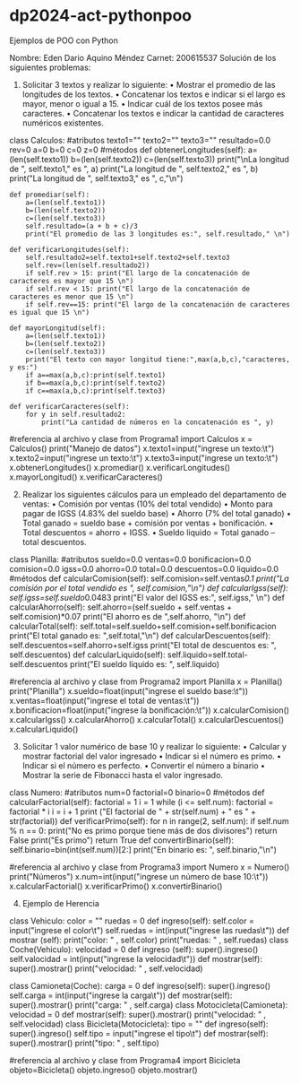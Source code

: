 # dp2024-act-pythonpoo
Ejemplos de POO con Python

Nombre: Eden Dario Aquino Méndez
Carnet: 200615537
Solución de los siguientes problemas:
1. Solicitar 3 textos y realizar lo siguiente:
• Mostrar el promedio de las longitudes de los textos.
• Concatenar los textos e indicar si el largo es mayor, menor o igual a 15.
• Indicar cuál de los textos posee más caracteres.
• Concatenar los textos e indicar la cantidad de caracteres numéricos existentes.

class Calculos:
    #atributos
    texto1=""
    texto2=""
    texto3=""
    resultado=0.0
    rev=0
    a=0
    b=0
    c=0
    z=0
    #métodos
    def obtenerLongitudes(self):
        a=(len(self.texto1))
        b=(len(self.texto2))
        c=(len(self.texto3))
        print("\nLa longitud de ", self.texto1," es ", a)
        print("La longitud de ", self.texto2," es ", b)
        print("La longitud de ", self.texto3," es ", c,"\n")

    def promediar(self):
        a=(len(self.texto1))
        b=(len(self.texto2))
        c=(len(self.texto3))
        self.resultado=(a + b + c)/3
        print("El promedio de las 3 longitudes es:", self.resultado," \n")

    def verificarLongitudes(self):
        self.resultado2=self.texto1+self.texto2+self.texto3
        self.rev=(len(self.resultado2))
        if self.rev > 15: print("El largo de la concatenación de caracteres es mayor que 15 \n")
        if self.rev < 15: print("El largo de la concatenación de caracteres es menor que 15 \n")
        if self.rev==15: print("El largo de la concatenación de caracteres es igual que 15 \n")
    
    def mayorLongitud(self):
        a=(len(self.texto1))
        b=(len(self.texto2))
        c=(len(self.texto3))
        print("El texto con mayor longitud tiene:",max(a,b,c),"caracteres, y es:")
        if a==max(a,b,c):print(self.texto1)
        if b==max(a,b,c):print(self.texto2)
        if c==max(a,b,c):print(self.texto3)

    def verificarCaracteres(self):
        for y in self.resultado2:
            print("La cantidad de números en la concatenación es ", y) 


#referencia al archivo y clase
from Programa1 import Calculos
x = Calculos()
print("Manejo de datos")
x.texto1=input("ingrese un texto:\t")
x.texto2=input("ingrese un texto:\t")
x.texto3=input("ingrese un texto:\t")
x.obtenerLongitudes()
x.promediar()
x.verificarLongitudes()
x.mayorLongitud()
x.verificarCaracteres()



2. Realizar los siguientes cálculos para un empleado del departamento de ventas:
• Comisión por ventas (10% del total vendido)
• Monto para pagar de IGSS (4.83% del sueldo base)
• Ahorro (7% del total ganado)
• Total ganado = sueldo base + comisión por ventas + bonificación.
• Total descuentos = ahorro + IGSS.
• Sueldo liquido = Total ganado – total descuentos.

class Planilla:
    #atributos
    sueldo=0.0
    ventas=0.0
    bonificacion=0.0
    comision=0.0
    igss=0.0
    ahorro=0.0
    total=0.0
    descuentos=0.0
    liquido=0.0
    #métodos
    def calcularComision(self):
        self.comision=self.ventas*0.1
        print("La comisión por el total vendido es ", self.comision,"\n")
    def calcularIgss(self):
        self.igss=self.sueldo*0.0483
        print("El valor del IGSS es:", self.igss," \n")
    def calcularAhorro(self):
        self.ahorro=(self.sueldo + self.ventas + self.comision)*0.07
        print("El ahorro es de ",self.ahorro, "\n")
    def calcularTotal(self):
        self.total=self.sueldo+self.comision+self.bonificacion
        print("El total ganado es: ",self.total,"\n")
    def calcularDescuentos(self):
        self.descuentos=self.ahorro+self.igss
        print("El total de descuentos es: ", self.descuentos)
    def calcularLiquido(self):
        self.liquido=self.total-self.descuentos
        print("El sueldo líquido es: ", self.liquido)


#referencia al archivo y clase
from Programa2 import Planilla
x = Planilla()
print("Planilla")
x.sueldo=float(input("ingrese el sueldo base:\t"))
x.ventas=float(input("ingrese el total de ventas:\t"))
x.bonificacion=float(input("ingrese la bonificación:\t"))
x.calcularComision()
x.calcularIgss()
x.calcularAhorro()
x.calcularTotal()
x.calcularDescuentos()
x.calcularLiquido()



3. Solicitar 1 valor numérico de base 10 y realizar lo siguiente: • Calcular y mostrar factorial del valor
ingresado
• Indicar si el número es primo.
• Indicar si el número es perfecto.
• Convertir el número a binario
• Mostrar la serie de Fibonacci hasta el valor ingresado.

class Numero:
    #atributos
    num=0
    factorial=0
    binario=0
    #métodos
    def calcularFactorial(self):
        factorial = 1
        i = 1
        while (i <= self.num):
            factorial = factorial * i
            i = i + 1
        print ("El factorial de " + str(self.num) + " es " + str(factorial))
    def verificarPrimo(self):
        for n in range(2, self.num):
            if self.num % n == 0:
                print("No es primo porque tiene más de dos divisores")
                return False
        print("Es primo")
        return True
    def convertirBinario(self):
        self.binario=bin(int(self.num))[2:]
        print("En binario es: ", self.binario,"\n")


#referencia al archivo y clase
from Programa3 import Numero
x = Numero()
print("Números")
x.num=int(input("ingrese un número de base 10:\t"))
x.calcularFactorial()
x.verificarPrimo()
x.convertirBinario()



4. Ejemplo de Herencia

class Vehiculo:
    color = ""
    ruedas = 0
    def ingreso(self):
        self.color = input("ingrese el color\t")
        self.ruedas = int(input("ingrese las ruedas\t"))
    def mostrar (self):
        print("color: " , self.color)
        print("ruedas: " , self.ruedas)
class Coche(Vehiculo):
    velocidad = 0
    def ingreso (self):
        super().ingreso()
        self.valocidad = int(input("ingrese la velocidad\t"))
    def mostrar(self):
        super().mostrar()
        print("velocidad: " , self.velocidad)

class Camioneta(Coche):
    carga = 0
    def ingreso(self):
        super().ingreso()
        self.carga = int(input("ingrese la carga\t"))
    def mostrar(self):
        super().mostrar()
        print("carga: " , self.carga)
class Motocicleta(Camioneta):
    velocidad = 0
    def mostrar(self):
        super().mostrar()
        print("velocidad: " , self.velocidad)
class Bicicleta(Motocicleta):
    tipo = ""
    def ingreso(self):
        super().ingreso()
        self.tipo = input("ingrese el tipo\t")
    def mostrar(self):
        super().mostrar()
        print("tipo: " , self.tipo)

              
#referencia al archivo y clase
from Programa4 import Bicicleta
objeto=Bicicleta()
objeto.ingreso()
objeto.mostrar()
